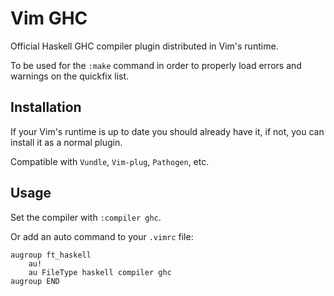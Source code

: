 # Vim GHC

Official Haskell GHC compiler plugin distributed in Vim's runtime.

To be used for the `:make` command in order to properly load errors and warnings
on the quickfix list.


## Installation

If your Vim's runtime is up to date you should already have it, if not, you can
install it as a normal plugin.

Compatible with `Vundle`, `Vim-plug`, `Pathogen`, etc.


## Usage

Set the compiler with `:compiler ghc`.

Or add an auto command to your `.vimrc` file:

```vim
augroup ft_haskell
    au!
    au FileType haskell compiler ghc
augroup END
```
